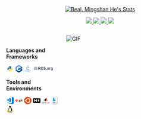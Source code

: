 <!-- ### Hi, <a href="https://charmve.github.io/" target="_blank">there</a> 👋 -->

<!--
**Charmve/Charmve** is a ✨ _special_ ✨ repository because its `README.md` (this file) appears on your GitHub profile.

Here are some ideas to get you started:

- 🔭 I’m currently working on ...
- 🌱 I’m currently learning ...
- 👯 I’m looking to collaborate on ...
- 🤔 I’m looking for help with ...
- 💬 Ask me about ...
- 📫 How to reach me: ...
- 😄 Pronouns: ...
- ⚡ Fun fact: ...
-->

<p align="center">
  <a href="https://github.com/MingshanHe" class="rich-diff-level-one">
    <img src="https://github-readme-stats.vercel.app/api?username=MingshanHe&show_icons=true" alt="Beal. Mingshan He's Stats" >
    <!-- &hide=issues
    <img src="https://github-readme-stats.vercel.app/api?username=Charmve&hide=issues&title_color=333&text_color=777" alt="Charmve's Stats" >
    -->
  </a>
</p>
<p align="center">
  <a href="https://github.com/MingshanHe">
    <img src="https://badges.pufler.dev/visits/MingshanHe/MingshanHe?style=flat-square&color=black&logo=github">
  </a>
  <a href="https://github.com/MingshanHe">
    <img src="https://badges.pufler.dev/years/MingshanHe?style=flat-square&color=black&logo=github">
  </a>
  <a href="https://github.com/MingshanHe?tab=repositories">
    <img src="https://badges.pufler.dev/repos/MingshanHe?style=flat-square&color=black&logo=github">
  </a>
  <!-- <a href="https://gist.github.com/MingshanHe">
    <img src="https://badges.pufler.dev/gists/MingshanHe?style=flat-square&color=black&logo=github">
  </a> -->
  <a href="https://github.com/MingshanHe">
    <img src="https://badges.pufler.dev/commits/monthly/MingshanHe?style=flat-square&color=black&logo=github">
  </a>
</p>

<h2></h2>

<img align="right" alt="GIF" src="https://github.com/abhisheknaiidu/abhisheknaiidu/blob/master/code.gif?raw=true" width="343" height="220"/>&nbsp;&nbsp;&nbsp;&nbsp;
 
**Languages and Frameworks**

<code><img height="20" src="https://raw.githubusercontent.com/github/explore/80688e429a7d4ef2fca1e82350fe8e3517d3494d/topics/python/python.png" alt="Python"></code>
<code><img height="20" src="https://raw.githubusercontent.com/github/explore/80688e429a7d4ef2fca1e82350fe8e3517d3494d/topics/cpp/cpp.png" alt="C++"></code>
<code><img height="20" src="https://raw.githubusercontent.com/github/explore/80688e429a7d4ef2fca1e82350fe8e3517d3494d/topics/c/c.png" alt="C"></code>
<code><img height="20" src="ROS\ros.jfif" alt="ROS"></code>

**Tools and Environments**

<code><img height="20" src="https://raw.githubusercontent.com/github/explore/80688e429a7d4ef2fca1e82350fe8e3517d3494d/topics/visual-studio-code/visual-studio-code.png" alt="VSCode"></code>
<code><img height="20" src="https://raw.githubusercontent.com/github/explore/80688e429a7d4ef2fca1e82350fe8e3517d3494d/topics/git/git.png" alt="Git"></code>
<code><img height="20" src="https://raw.githubusercontent.com/github/explore/80688e429a7d4ef2fca1e82350fe8e3517d3494d/topics/ubuntu/ubuntu.png" alt="Ubuntu"></code>
<code><img height="20" src="https://raw.githubusercontent.com/github/explore/80688e429a7d4ef2fca1e82350fe8e3517d3494d/topics/markdown/markdown.png" alt="Markdown"></code>
<code><img height="20" src="https://raw.githubusercontent.com/github/explore/80688e429a7d4ef2fca1e82350fe8e3517d3494d/topics/matlab/matlab.png" alt="Matlab"></code>
<code><img height="20" src="https://raw.githubusercontent.com/github/explore/80688e429a7d4ef2fca1e82350fe8e3517d3494d/topics/macos/macos.png" alt="MacOS"></code>
<code><img height="20" src="https://raw.githubusercontent.com/github/explore/80688e429a7d4ef2fca1e82350fe8e3517d3494d/topics/linux/linux.png" alt="Linux"></code>
